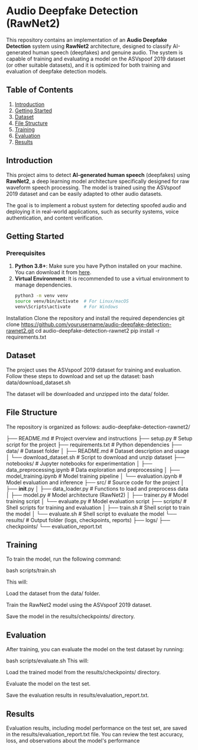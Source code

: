 
# Audio Deepfake Detection (RawNet2)

This repository contains an implementation of an **Audio Deepfake Detection** system using **RawNet2** architecture, designed to classify AI-generated human speech (deepfakes) and genuine audio. The system is capable of training and evaluating a model on the ASVspoof 2019 dataset (or other suitable datasets), and it is optimized for both training and evaluation of deepfake detection models.

## Table of Contents

1. [Introduction](#introduction)
2. [Getting Started](#getting-started)
3. [Dataset](#dataset)
4. [File Structure](#file-structure)
5. [Training](#training)
6. [Evaluation](#evaluation)
7. [Results](#results)


## Introduction

This project aims to detect **AI-generated human speech** (deepfakes) using **RawNet2**, a deep learning model architecture specifically designed for raw waveform speech processing. The model is trained using the ASVspoof 2019 dataset and can be easily adapted to other audio datasets.

The goal is to implement a robust system for detecting spoofed audio and deploying it in real-world applications, such as security systems, voice authentication, and content verification.

## Getting Started

### Prerequisites

1. **Python 3.8+**: Make sure you have Python installed on your machine. You can download it from [here](https://www.python.org/downloads/).
2. **Virtual Environment**: It is recommended to use a virtual environment to manage dependencies.
   ```bash
   python3 -m venv venv
   source venv/bin/activate  # For Linux/macOS
   venv\Scripts\activate     # For Windows
Installation
Clone the repository and install the required dependencies
git clone https://github.com/yourusername/audio-deepfake-detection-rawnet2.git
cd audio-deepfake-detection-rawnet2
pip install -r requirements.txt


## Dataset
The project uses the ASVspoof 2019 dataset for training and evaluation. Follow these steps to download and set up the dataset:
bash data/download_dataset.sh

The dataset will be downloaded and unzipped into the data/ folder.

## File Structure
The repository is organized as follows:
audio-deepfake-detection-rawnet2/

├── README.md                  # Project overview and instructions
├── setup.py                   # Setup script for the project
├── requirements.txt           # Python dependencies
├── data/                      # Dataset folder
│   ├── README.md              # Dataset description and usage
│   └── download_dataset.sh    # Script to download and unzip dataset
├── notebooks/                 # Jupyter notebooks for experimentation
│   ├── data_preprocessing.ipynb  # Data exploration and preprocessing
│   ├── model_training.ipynb    # Model training pipeline
│   └── evaluation.ipynb        # Model evaluation and inference
├── src/                       # Source code for the project
│   ├── __init__.py
│   ├── data_loader.py         # Functions to load and preprocess data
│   ├── model.py               # Model architecture (RawNet2)
│   ├── trainer.py             # Model training script
│   └── evaluate.py            # Model evaluation script
├── scripts/                   # Shell scripts for training and evaluation
│   ├── train.sh               # Shell script to train the model
│   └── evaluate.sh            # Shell script to evaluate the model
└── results/                   # Output folder (logs, checkpoints, reports)
    ├── logs/
    ├── checkpoints/
    └── evaluation_report.txt


## Training
To train the model, run the following command:

bash scripts/train.sh


This will:

Load the dataset from the data/ folder.

Train the RawNet2 model using the ASVspoof 2019 dataset.

Save the model in the results/checkpoints/ directory.

## Evaluation
After training, you can evaluate the model on the test dataset by running:

bash scripts/evaluate.sh
This will:

Load the trained model from the results/checkpoints/ directory.

Evaluate the model on the test set.

Save the evaluation results in results/evaluation_report.txt.

## Results
Evaluation results, including model performance on the test set, are saved in the results/evaluation_report.txt file. You can review the test accuracy, loss, and observations about the model's performance


